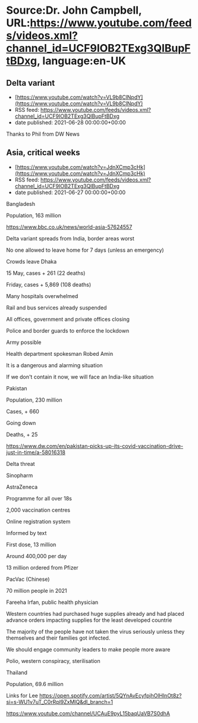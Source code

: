 # Source:Dr. John Campbell, URL:https://www.youtube.com/feeds/videos.xml?channel_id=UCF9IOB2TExg3QIBupFtBDxg, language:en-UK

## Delta variant
 - [https://www.youtube.com/watch?v=VL9b8ClNpdY](https://www.youtube.com/watch?v=VL9b8ClNpdY)
 - RSS feed: https://www.youtube.com/feeds/videos.xml?channel_id=UCF9IOB2TExg3QIBupFtBDxg
 - date published: 2021-06-28 00:00:00+00:00

Thanks to Phil from DW News

## Asia, critical weeks
 - [https://www.youtube.com/watch?v=JdnXCmp3cHk](https://www.youtube.com/watch?v=JdnXCmp3cHk)
 - RSS feed: https://www.youtube.com/feeds/videos.xml?channel_id=UCF9IOB2TExg3QIBupFtBDxg
 - date published: 2021-06-27 00:00:00+00:00

Bangladesh

Population, 163 million

https://www.bbc.co.uk/news/world-asia-57624557

Delta variant spreads from India, border areas worst

No one allowed to leave home for 7 days (unless an emergency)

Crowds leave Dhaka

15 May, cases + 261 (22 deaths)

Friday, cases + 5,869 (108 deaths)

Many hospitals overwhelmed

Rail and bus services already suspended

All offices, government and private offices closing

Police and border guards to enforce the lockdown

Army possible

Health department spokesman Robed Amin

It is a dangerous and alarming situation

If we don't contain it now, we will face an India-like situation

Pakistan

Population, 230 million

Cases, + 660

Going down

Deaths, + 25

https://www.dw.com/en/pakistan-picks-up-its-covid-vaccination-drive-just-in-time/a-58016318

Delta threat

Sinopharm

AstraZeneca

Programme for all over 18s

2,000 vaccination centres

Online registration system

Informed by text

First dose, 13 million

Around 400,000 per day 

13 million ordered from Pfizer

PacVac (Chinese)

70 million people in 2021

Fareeha Irfan, public health physician

Western countries had purchased huge supplies already and had placed advance orders impacting supplies for the least developed countrie

The majority of the people have not taken the virus seriously unless they themselves and their families got infected. 

We should engage community leaders to make people more aware

Polio, western conspiracy, sterilisation

Thailand

Population, 69.6 million

Links for Lee
https://open.spotify.com/artist/5QYnAvEcyfpjhOlHlnOt8z?si=s-WU1v7uT_C0rRpl9ZxMlQ&dl_branch=1

https://www.youtube.com/channel/UCAuE9pyL15baqUaVB7S0dhA

